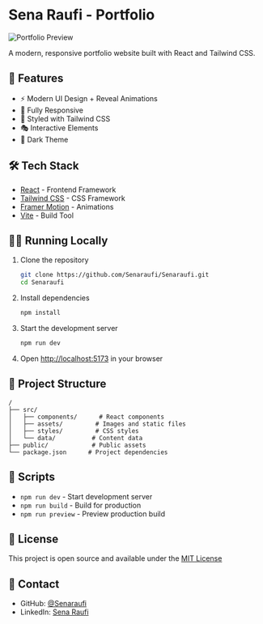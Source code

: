 # Sena Raufi - Portfolio

![Portfolio Preview](./src/assets/portfolio-preview.png)

A modern, responsive portfolio website built with React and Tailwind CSS.

## 🚀 Features

- ⚡️ Modern UI Design + Reveal Animations
- 📱 Fully Responsive
- 🎨 Styled with Tailwind CSS
- 🎭 Interactive Elements
- 🌙 Dark Theme

## 🛠️ Tech Stack

- [React](https://reactjs.org/) - Frontend Framework
- [Tailwind CSS](https://tailwindcss.com/) - CSS Framework
- [Framer Motion](https://www.framer.com/motion/) - Animations
- [Vite](https://vitejs.dev/) - Build Tool

## 🏃‍♂️ Running Locally

1. Clone the repository
   ```bash
   git clone https://github.com/Senaraufi/Senaraufi.git
   cd Senaraufi
   ```

2. Install dependencies
   ```bash
   npm install
   ```

3. Start the development server
   ```bash
   npm run dev
   ```

4. Open [http://localhost:5173](http://localhost:5173) in your browser

## 📁 Project Structure

```
/
├── src/
│   ├── components/      # React components
│   ├── assets/         # Images and static files
│   ├── styles/         # CSS styles
│   └── data/          # Content data
├── public/            # Public assets
└── package.json      # Project dependencies
```

## 🔨 Scripts

- `npm run dev` - Start development server
- `npm run build` - Build for production
- `npm run preview` - Preview production build

## 📝 License

This project is open source and available under the [MIT License](LICENSE)

## 📧 Contact

- GitHub: [@Senaraufi](https://github.com/Senaraufi)
- LinkedIn: [Sena Raufi](https://www.linkedin.com/in/sena-raufi-610187293/)
